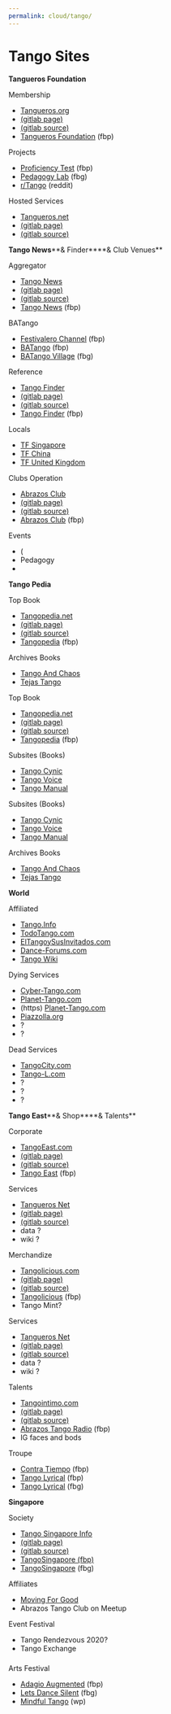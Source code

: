 ```yaml
---
permalink: cloud/tango/
---
```

Tango Sites
===========

**Tangueros Foundation**



Membership

*   [Tangueros.org](https://www.tangueros.org)
*   [(gitlab page)](https://tangueros.gitlab.io)
*   [(gitlab source)](https://gitlab.com/tangueros/top-tangueros)
*   [Tangueros Foundation](https://www.facebook.com/tanguerosorg) (fbp)



Projects

*   [Proficiency Test](https://www.facebook.com/Tango-Dance-Proficiency-Test-1145272282256365/) (fbp)
*   [Pedagogy Lab](https://www.facebook.com/groups/1571438999742480/) (fbg)
*   [r/Tango](https://reddit.com/r/tango) (reddit)



Hosted Services

*   [Tangueros.net](https://www.tangueros.net)
*   [(gitlab page)](https://tangueros.gitlab.io/top-tangonet)
*   [(gitlab source)](https://gitlab.com/tangueros/top-tangonet)


**Tango News****& Finder****& Club Venues**


Aggregator

*   [Tango News](https://www.tangonews.com)
*   [(gitlab page)](https://tangueros.gitlab.io/top-tangonews)
*   [(gitlab source)](https://gitlab.com/tangueros/top-tangonews)
*   [Tango News](https://www.facebook.com/Tangonews-1137751619624675/) (fbp)


BATango

*   [Festivalero Channel](https://www.facebook.com/dancefestivaleros/) (fbp)
*   [BATango](https://www.facebook.com/tangobafestival/) (fbp)
*   [BATango Village](https://www.facebook.com/groups/349620642216753/) (fbg)


Reference

*   [Tango Finder](https://www.tangofinder.com)
*   [(gitlab page)](https://tangueros.gitlab.io/top-tangofinder)
*   [(gitlab source)](https://gitlab.com/tangueros/top-tangofinder)
*   [Tango Finder](https://www.facebook.com/tangofinder/) (fbp)


Locals

*   [TF Singapore](https://www.tangosingapore.com)
*   [TF China](https://www.tangochina.com)
*   [TF United Kingdom](https://www.tango.me.uk)



Clubs Operation

*   [Abrazos Club](https://www.abrazosclub.com)
*   [(gitlab page)](https://tangueros.gitlab.io/top-abrazosclub)
*   [(gitlab source)](https://gitlab.com/tangueros/top-abrazosclub)
*   [Abrazos Club](https://www.facebook.com/abrazosclub/) (fbp)



Events

*   (
*   Pedagogy
*


**Tango Pedia**


Top Book

*   [Tangopedia.net](https://www.tangopedia.net)
*   [(gitlab page)](https://tangueros.github.com/top-tangopedia)
*   [(gitlab source)](https://github.com/tangueros/top-tangopedia)
*   [Tangopedia](https://www.facebook.com/tangopedia.net/) (fbp)



Archives Books

*   [Tango And Chaos](https://www.tangoandchaos.org)
*   [Tejas Tango](https://www.tejastango.com)



Top Book

*   [Tangopedia.net](https://www.tangopedia.net)
*   [(gitlab page)](https://tangueros.github.com/top-tangopedia)
*   [(gitlab source)](https://github.com/tangueros/top-tangopedia)
*   [Tangopedia](https://www.facebook.com/tangopedia.net/) (fbp)



Subsites (Books)

*   [Tango Cynic](https://tangocynic.tangopedia.net)
*   [Tango Voice](https://tangovoice.tangopedia.net)
*   [Tango Manual](https://tangomanual.tangopedia.net)



Subsites (Books)

*   [Tango Cynic](https://tangocynic.tangopedia.net)
*   [Tango Voice](https://tangovoice.tangopedia.net)
*   [Tango Manual](https://tangomanual.tangopedia.net)



Archives Books

*   [Tango And Chaos](https://www.tangoandchaos.org)
*   [Tejas Tango](https://www.tejastango.com)

**World**



Affiliated

*   [Tango.Info](https://tango.info)
*   [TodoTango.com](https://www.todotango.com)
*   [ElTangoySusInvitados.com](https://www.eltangoysusinvitados.com)
*   [Dance-Forums.com](https://www.dance-forums.com)
*   [Tango Wiki](https://tangowiki.org)



Dying Services

*   [Cyber-Tango.com](https://cyber-tango.com)
*   [Planet-Tango.com](http://www.planet-tango.com)
*   (https) [Planet-Tango.com](https://www.planet-tango.com)
*   [Piazzolla.org](https://www.piazzolla.org)
*   ?
*   ?



Dead Services

*   [TangoCity.com](https://tangocity.com)
*   [Tango-L.com](https://tango-l.com)
*   ?
*   ?
*   ?

**Tango East****& Shop****& Talents**



Corporate

*   [TangoEast.com](https://www.tangoeast.com)
*   [(gitlab page)](https://tangueros.gitlab.io/top-tangoeast)
*   [(gitlab source)](https://gitlab.com/tangueros/top-tangueros)
*   [Tango East](https://www.facebook.com/tangoeast/) (fbp)



Services

*   [Tangueros Net](https://www.tangonews.com)
*   [(gitlab page)](https://tangueros.gitlab.io/top-tangonet)
*   [(gitlab source)](https://gitlab.com/tangueros/top-tangonet)
*   data ?
*   wiki ?



Merchandize

*   [Tangolicious.com](https://www.tangolicious.com)
*   [(gitlab page)](https://tangueros.gitlab.io/top-tangolicious)
*   [(gitlab source)](https://gitlab.com/tangueros/top-tangolicious)
*   [Tangolicious](https://www.facebook.com/Tangolicious-1732686610332186/) (fbp)
*   Tango Mint?



Services

*   [Tangueros Net](https://www.tangonews.com)
*   [(gitlab page)](https://tangueros.gitlab.io/top-tangonet)
*   [(gitlab source)](https://gitlab.com/tangueros/top-tangonet)
*   data ?
*   wiki ?



Talents

*   [Tangointimo.com](https://www.tangointimo.com)
*   [(gitlab page)](https://tangueros.gitlab.io/top-tangointimo)
*   [(gitlab source)](https://gitlab.com/tangueros/top-tangointimo)
*   [Abrazos Tango Radio](https://www.facebook.com/abrazos.radio/) (fbp)
*   IG faces and bods



Troupe

*   [Contra Tiempo](https://www.facebook.com/Contra-Tiempo-1103246246425865/) (fbp)
*   [Tango Lyrical](https://www.facebook.com/tangolyricaltheatre/) (fbp)
*   [Tango Lyrical](https://www.facebook.com/groups/tangolyricaltheatre/) (fbg)

**Singapore**



Society

*   [Tango Singapore Info](https://info.tangosingapore.com)
*   [(gitlab page)](https://tspore.gitlab.io/web-aboutsg)
*   [(gitlab source)](https://gitlab.com/tspore/web-aboutsg)
*   [TangoSingapore (fbp)](https://www.facebook.com/tangosingapore/)
*   [TangoSingapore](https://www.facebook.com/groups/tangosingapore/) (fbg)



Affiliates

*   [Moving For Good](https://www.facebook.com/Moving-For-Good-1071378912947281/)
*   Abrazos Tango Club on Meetup



Event Festival

*   Tango Rendezvous 2020?
*   Tango Exchange

###

Arts Festival

*   [Adagio Augmented](https://www.facebook.com/Adagio-Augmented-Dance-Community-1738113813164420/) (fbp)
*   [Lets Dance Silent](https://www.facebook.com/groups/525309447919420/) (fbg)
*   [Mindful Tango](https://mindfultango.wordpress.com/) (wp)
